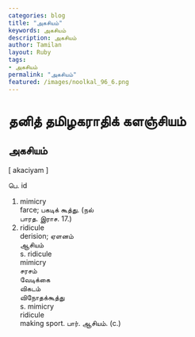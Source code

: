 ```yaml
---  
categories: blog  
title: "அகசியம்"
keywords: அகசியம்  
description: அகசியம்
author: Tamilan  
layout: Ruby  
tags:     
- அகசியம்
permalink: "அகசியம்"  
featured: /images/noolkal_96_6.png  
--- 
```

# தனித் தமிழகராதிக் களஞ்சியம்
## அகசியம்

[ akaciyam ]  
  
பெ. id  
1. mimicry  
farce; பகடிக் கூத்து. (நல்  
பாரத. இராச. 17.)  
2. ridicule  
derision; ஏளனம்  
ஆசியம்  
s. ridicule  
mimicry  
சரசம்  
வேடிக்கை  
விகடம்  
விநோதக்கூத்து  
s. mimicry  
ridicule  
making sport. பார். ஆசியம். (c.)
